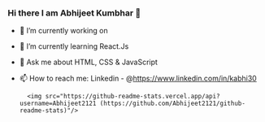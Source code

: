 ### Hi there I am Abhijeet Kumbhar 👋

- 🔭 I’m currently working on 
- 🌱 I’m currently learning React.Js
- 💬 Ask me about HTML, CSS & JavaScript
- 📫 How to reach me: 
          Linkedin - @https://www.linkedin.com/in/kabhi30
          
        <img src="https://github-readme-stats.vercel.app/api?username=Abhijeet2121 (https://github.com/Abhijeet2121/github-readme-stats)"/>
